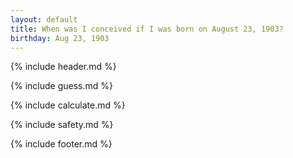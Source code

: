 ```yaml
---
layout: default
title: When was I conceived if I was born on August 23, 1903?
birthday: Aug 23, 1903
---
```


{% include header.md %}

{% include guess.md %}

{% include calculate.md %}

{% include safety.md %}

{% include footer.md %}



